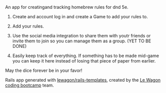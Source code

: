 An app for creatingand tracking homebrew rules for dnd 5e.

1. Create and account log in and create a Game to add your rules to.

2. Add your rules.

3. Use the social media integration to share them with youtr friends or invite them to join so you can manage them as a group. (YET TO BE DONE)

4. Easily keep track of everything. If something has to be made mid-game you can keep it here instead of losing that piece of paper from earlier.

May the dice forever be in your favor!

Rails app generated with [lewagon/rails-templates](https://github.com/lewagon/rails-templates), created by the [Le Wagon coding bootcamp](https://www.lewagon.com) team.
